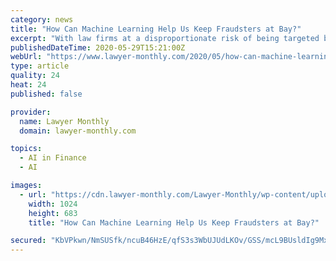 ```yaml
---
category: news
title: "How Can Machine Learning Help Us Keep Fraudsters at Bay?"
excerpt: "With law firms at a disproportionate risk of being targeted by cybercriminals, new technology must be adopted in order to safeguard company and client information."
publishedDateTime: 2020-05-29T15:21:00Z
webUrl: "https://www.lawyer-monthly.com/2020/05/how-can-machine-learning-help-us-keep-fraudsters-at-bay/"
type: article
quality: 24
heat: 24
published: false

provider:
  name: Lawyer Monthly
  domain: lawyer-monthly.com

topics:
  - AI in Finance
  - AI

images:
  - url: "https://cdn.lawyer-monthly.com/Lawyer-Monthly/wp-content/uploads/2020/05/iStock-694747976-1024x683.jpg"
    width: 1024
    height: 683
    title: "How Can Machine Learning Help Us Keep Fraudsters at Bay?"

secured: "KbVPkwn/NmSUSfk/ncuB46HzE/qfS3s3WbUJUdLKOv/GSS/mcL9BUsldIg9MxV9t0oZx82N+7gn4D6L9+lEaNNfIUhHw8XsCLVgilU/Tv5fdL1mLFLfnZ077GqrDZwIsEcXRgZt9VOowmlirR6epWvrdrtbX3vsMxlv8MA2nCBy4mwVZIcQmJePMKUt1BKG8m3RBpW4778rmXj1F8PYHWrzD8YCPr6SBpN9Bep8qgRXF2Ob2hkkrU2UJ/JbU8CIGhCN/y3FgFPfYvmazbLpKMUeTjnm4MstoLia9VosFyP79YJZCzB0ciZHlLY17HhHgQRsWnCafZIk9kWGVuuDmVRkOBaW3DCiMrqDCITBbWwm5r1V/d5jOk1XZwCG5QpKbLGzzTjqwb3yQ9179/7QfKimV+SgxiTDAQrVS7I6e4QnJd4AugPNI28Akx5iNPGC6LWQpR4ZPiJiZxk0YMORDD3vndj8tW/Bxj/tDoXkN4Mc=;UZTOnnmuGFzzVQDNhHxS+w=="
---
```


